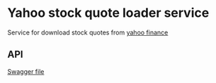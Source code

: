 # Yahoo stock quote loader service
Service for download stock quotes from [yahoo finance](https://finance.yahoo.com/)

## API
[Swagger file](./Swagger.yaml)